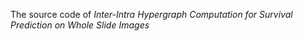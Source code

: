 The source code of *Inter-Intra Hypergraph Computation for Survival Prediction on Whole Slide Images*

